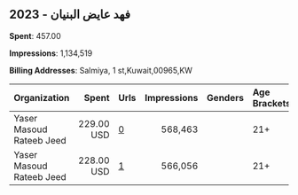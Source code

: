 ## 2023 - فهد عايض البنيان 
**Spent**: 457.00

**Impressions**: 1,134,519

**Billing Addresses**: Salmiya, 1 st,Kuwait,00965,KW

|Organization|Spent|Urls|Impressions|Genders|Age Brackets|Country Codes|
|:---|---:|:---|---:|:---|:---|:---|
|Yaser Masoud Rateeb Jeed|229.00 USD|[0](https://www.snap.com/political-ads/asset/41675bccacd961f57f722e0c4ae3af6c77ed0ad5f20c03287adb6dc15946e749?mediaType=jpg)|568,463||21+|kuwait|
|Yaser Masoud Rateeb Jeed|228.00 USD|[1](https://www.snap.com/political-ads/asset/41675bccacd961f57f722e0c4ae3af6c77ed0ad5f20c03287adb6dc15946e749?mediaType=jpg)|566,056||21+|kuwait|
